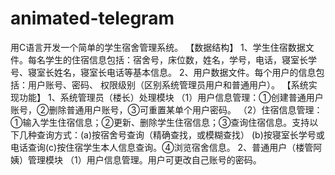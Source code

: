 # animated-telegram
用C语言开发一个简单的学生宿舍管理系统。 【数据结构】 1、学生住宿数据文件。每名学生的住宿信息包括：宿舍号，床位数，姓名，学号，电话，寝室长学号、寝室长姓名，寝室长电话等基本信息。 2、用户数据文件。每个用户的信息包括：用户账号、密码、 权限级别（区别系统管理员用户和普通用户）。 【系统实现功能】 1、系统管理员（楼长）处理模块 （1）用户信息管理：①创建普通用户账号，②删除普通用户账号，③可重置某单个用户密码。 （2）住宿信息管理：①输入学生住宿信息；②更新、删除学生住宿信息；③查询住宿信息。支持以下几种查询方式：(a)按宿舍号查询（精确查找，或模糊查找） (b)按寝室长学号或电话查询(c)按住宿学生本人信息查询。④浏览宿舍信息。 2、普通用户（楼管阿姨）管理模块 （1）用户信息管理。用户可更改自己账号的密码。 
